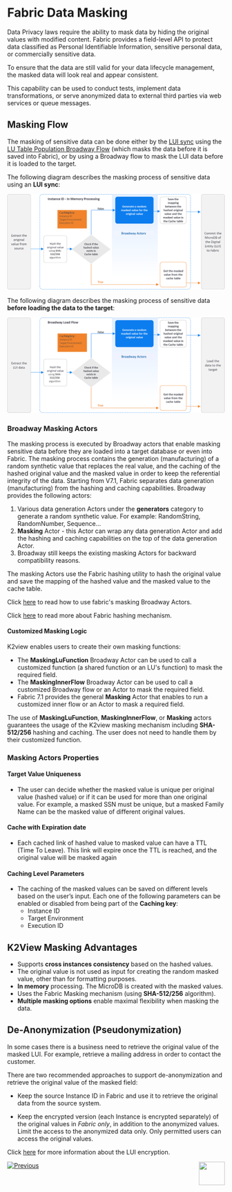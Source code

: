 # Fabric Data Masking

Data Privacy laws require the ability to mask data by hiding the original values with modified content. 
Fabric provides a field-level API to protect data classified as Personal Identifiable Information, sensitive personal data, or commercially sensitive data.

To ensure that the data are still valid for your data lifecycle management, the masked data will look real and appear consistent.

This capability can be used to conduct tests, implement data transformations, or serve anonymized data to external third parties via web services or queue messages.


## Masking Flow

The masking of sensitive data can be done either by the [LUI sync](/articles/14_sync_LU_instance/01_sync_LUI_overview.md) using the [LU Table Population Broadway Flow](/articles/07_table_population/14_table_population_based_Broadway.md) (which masks the data before it is saved into Fabric), or by using a Broadway flow to mask the LUI data before it is loaded to the target.

The following diagram describes the masking process of sensitive data using an **LUI sync**:

![masking flow](images/masking_flow.png)



The following diagram describes the masking process of sensitive data **before loading the data to the target**:

![masking flow](images/masking_flow_load_to_target.png)



### Broadway Masking Actors

The masking process is executed by Broadway actors that enable masking sensitive data before they are loaded into a target database or even into Fabric. The masking process contains the generation (manufacturing) of a random synthetic value that replaces the real value, and the caching of the hashed original value and the masked value in order to keep the referential integrity of the data. 
Starting from V7.1, Fabric separates data generation (manufacturing) from the hashing and caching capabilities. Broadway provides the following actors: 

1. Various data generation Actors under the **generators** category to generate a random synthetic value. For example: RandomString, RandomNumber, Sequence...
2. **Masking** Actor - this Actor can wrap any data generation Actor and add the hashing and caching capabilities on the top of the data generation Actor.
3. Broadway still keeps the existing masking Actors for backward compatibility reasons.

The masking Actors use the Fabric hashing utility to hash the original value and save the mapping of the hashed value and the masked value to the cache table.

Click [here](/articles/19_Broadway/actors/07_masking_and_sequence_actors.md) to read how to use fabric's masking Broadway Actors.

Click [here](02_fabric_entities_design.md#fabric-hashing-mechanism) to read more about Fabric hashing mechanism.

#### Customized Masking Logic 

K2view enables users to create their own masking functions:
- The **MaskingLuFunction** Broadway Actor can be used to call a customized function (a shared function or an LU's function) to mask the required field.  
- The **MaskingInnerFlow** Broadway Actor can be used to call a customized Broadway flow or an Actor to mask the required field.
- Fabric 7.1 provides the general **Masking** Actor that enables to run a customized inner flow or an Actor to mask a required field.

The use of **MaskingLuFunction**, **MaskingInnerFlow**, or **Masking** actors guarantees the usage of the K2view masking mechanism including **SHA-512/256** hashing and caching.  The user does not need to handle them by their customized function.

### Masking Actors Properties

#### Target Value Uniqueness

- The user can decide whether the masked value is unique per original value (hashed value) or if it can be used for more than one original value. For example, a masked SSN must be unique, but a masked Family Name can be the masked value of different original values. 

#### Cache with Expiration date

- Each cached link of hashed value to masked value can have a TTL (Time To Leave). This link will expire once the TTL is reached, and the original value will be masked again

#### Caching Level Parameters

- The caching of the masked values can be saved on different levels based on the user’s input. Each one of the following parameters can be enabled or disabled from being part of the **Caching key**:
  - Instance ID
  - Target Environment
  - Execution ID

## K2View Masking Advantages

- Supports **cross instances consistency** based on the hashed values.
- The original value is not used as input for creating the random masked value, other than for formatting purposes.
- **In memory** processing. The MicroDB is created with the masked values.
- Uses the Fabric Masking mechanism (using **SHA-512/256** algorithm).
- **Multiple masking options** enable maximal flexibility when masking the data.

## De-Anonymization (Pseudonymization)

In some cases there is a business need to retrieve the original value of the masked LUI. For example, retrieve a mailing address in order to contact the customer. 

There are two recommended approaches to support de-anonymization and retrieve the original value of the masked field: 

- Keep the source Instance ID in Fabric and use it to retrieve the original data from the source system.

- Keep the encrypted version (each Instance is encrypted separately) of the original values in *Fabric only*, in addition to the anonymized values. Limit the access to the anonymized data only. Only permitted users can access the original values.

Click [here](/articles/26_fabric_security/03_fabric_LUI_encryption.md) for more information about the LUI encryption.

[![Previous](/articles/images/Previous.png)](/articles/26_fabric_security/05_fabric_webservices_security.md)[<img align="right" width="60" height="54" src="/articles/images/Next.png">](/articles/26_fabric_security/07_user_IAM_overview.md)

